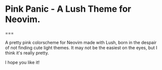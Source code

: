 # Pink Panic - A Lush Theme for Neovim.
===

A pretty pink colorscheme for Neovim made with Lush, born in the despair of not finding cute light themes. It may not be the easiest on the eyes, but I think it's really pretty.

I hope you like it!
